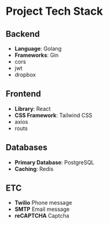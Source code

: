 # Project Tech Stack

## Backend

- **Language**: Golang
- **Frameworks**: Gin
- cors
- jwt
- dropbox

## Frontend

- **Library**: React
- **CSS Framework**: Tailwind CSS
- axios
- routs

## Databases

- **Primary Database**: PostgreSQL
- **Caching**: Redis


## ETC
- **Twilio** Phone message
- **SMTP** Email message
- **reCAPTCHA** Captcha
